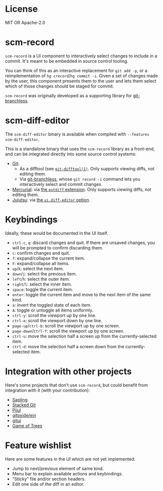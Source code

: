 # License

MIT OR Apache-2.0

# scm-record

`scm-record` is a UI component to interactively select changes to include in a commit. It's meant to be embedded in source control tooling.

You can think of this as an interactive replacement for `git add -p`, or a reimplementation of `hg crecord`/`hg commit -i`. Given a set of changes made by the user, this component presents them to the user and lets them select which of those changes should be staged for commit.

`scm-record` was originally developed as a supporting library for
[git-branchless](https://github.com/arxanas/git-branchless).

# scm-diff-editor

The `scm-diff-editor` binary is available when compiled with `--features scm-diff-editor`.

This is a standalone binary that uses the `scm-record` library as a front-end, and can be integrated directly into some source control systems:

- [Git](https://git-scm.org):
  - As a difftool (see [`git-difftool(1)`](https://git-scm.com/docs/git-difftool). Only supports viewing diffs, not editing them.
  - Via [git-branchless](https://github.com/arxanas/git-branchless), whose `git record -i` command lets you interactively select and commit changes.
- [Mercurial](https://www.mercurial-scm.org/): via [the `extdiff` extension](https://wiki.mercurial-scm.org/ExtdiffExtension). Only supports viewing diffs, not editing them.
- [Jujutsu](https://github.com/martinvonz/jj): via [the `ui.diff-editor` option](https://github.com/martinvonz/jj/blob/main/docs/config.md#editing-diffs).

# Keybindings

Ideally, these would be documented in the UI itself.

- `ctrl-c`, `q`: discard changes and quit. If there are unsaved changes, you will be prompted to confirm discarding them.
- `c`: confirm changes and quit.
- `f`: expand/collapse the current item.
- `F`: expand/collapse all items.
- `up`/`k`: select the next item.
- `down`/`j`: select the previous item.
- `left`/`h`: select the outer item.
- `right`/`l`: select the inner item.
- `space`: toggle the current item.
- `enter`: toggle the current item and move to the next item of the same kind.
- `a`: invert the toggled state of each item.
- `A`: toggle or untoggle all items uniformly.
- `ctrl-y`: scroll the viewport up by one line.
- `ctrl-e`: scroll the viewport down by one line.
- `page-up`/`ctrl-b`: scroll the viewport up by one screen.
- `page-down`/`ctrl-f`: scroll the viewport up by one screen.
- `ctrl-u`: move the selection half a screen up from the currently-selected item.
- `ctrl-d`: move the selection half a screen down from the currently-selected item.

# Integration with other projects

Here's some projects that don't use `scm-record`, but could benefit from integration with it (with your contribution):

- [Sapling](https://sapling-scm.com/).
- [Stacked Git](https://stacked-git.github.io/)
- [Pijul](https://pijul.org/)
- [gitoxide/ein](https://github.com/Byron/gitoxide)
- [gitui](https://github.com/extrawurst/gitui)
- [Game of Trees](https://gameoftrees.org/)

# Feature wishlist

Here are some features in the UI which are not yet implemented:

- Jump to next/previous element of same kind.
- Menu bar to explain available actions and keybindings.
- "Sticky" file and/or section headers.
- Edit one side of the diff in an editor.
